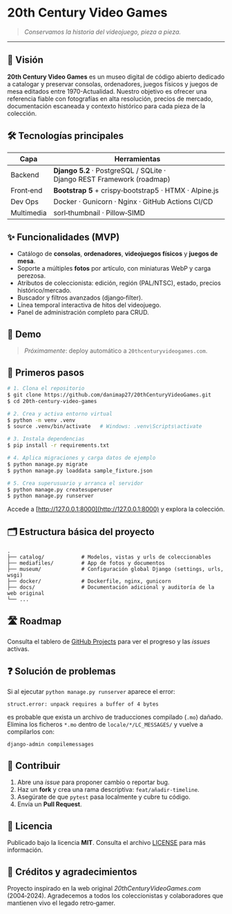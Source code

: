# 20th Century Video Games

> *Conservamos la historia del videojuego, pieza a pieza.*

---

## 🎯 Visión

**20th Century Video Games** es un museo digital de código abierto dedicado a catalogar y preservar consolas, ordenadores, juegos físicos y juegos de mesa editados entre 1970-Actualidad. Nuestro objetivo es ofrecer una referencia fiable con fotografías en alta resolución, precios de mercado, documentación escaneada y contexto histórico para cada pieza de la colección.

## 🛠️ Tecnologías principales

| Capa       | Herramientas                                                           |
| ---------- | ---------------------------------------------------------------------- |
| Backend    | **Django 5.2** · PostgreSQL / SQLite · Django REST Framework (roadmap) |
| Front‑end  | **Bootstrap 5** + crispy‑bootstrap5 · HTMX · Alpine.js                 |
| Dev Ops    | Docker · Gunicorn · Nginx · GitHub Actions CI/CD                       |
| Multimedia | sorl‑thumbnail · Pillow‑SIMD                                           |

## ✨ Funcionalidades (MVP)

* Catálogo de **consolas**, **ordenadores**, **videojuegos físicos** y **juegos de mesa**.
* Soporte a múltiples **fotos** por artículo, con miniaturas WebP y carga perezosa.
* Atributos de coleccionista: edición, región (PAL/NTSC), estado, precios histórico/mercado.
* Buscador y filtros avanzados (django‑filter).
* Línea temporal interactiva de hitos del videojuego.
* Panel de administración completo para CRUD.

## 🚀 Demo

> *Próximamente*: deploy automático a `20thcenturyvideogames.com`.

## 🏁 Primeros pasos

```bash
# 1. Clona el repositorio
$ git clone https://github.com/danimap27/20thCenturyVideoGames.git
$ cd 20th-century-video-games

# 2. Crea y activa entorno virtual
$ python -m venv .venv
$ source .venv/bin/activate   # Windows: .venv\Scripts\activate

# 3. Instala dependencias
$ pip install -r requirements.txt

# 4. Aplica migraciones y carga datos de ejemplo
$ python manage.py migrate
$ python manage.py loaddata sample_fixture.json

# 5. Crea superusuario y arranca el servidor
$ python manage.py createsuperuser
$ python manage.py runserver
```

Accede a [http://127.0.0.1:8000](http://127.0.0.1:8000) y explora la colección.

## 🗂️ Estructura básica del proyecto

```
.
├── catalog/            # Modelos, vistas y urls de coleccionables
├── mediafiles/         # App de fotos y documentos
├── museum/             # Configuración global Django (settings, urls, wsgi)
├── docker/             # Dockerfile, nginx, gunicorn
├── docs/               # Documentación adicional y auditoría de la web original
└── ...
```

## 🛣️ Roadmap

Consulta el tablero de [GitHub Projects](https://github.com/users/danimap27/projects/5) para ver el progreso y las *issues* activas.

## ❓ Solución de problemas

Si al ejecutar `python manage.py runserver` aparece el error:

```
struct.error: unpack requires a buffer of 4 bytes
```

es probable que exista un archivo de traducciones compilado (`.mo`) dañado.
Elimina los ficheros `*.mo` dentro de `locale/*/LC_MESSAGES/` y vuelve a
compilarlos con:

```bash
django-admin compilemessages
```

## 🤝 Contribuir

1. Abre una *issue* para proponer cambio o reportar bug.
2. Haz un **fork** y crea una rama descriptiva: `feat/añadir-timeline`.
3. Asegúrate de que `pytest` pasa localmente y cubre tu código.
4. Envía un **Pull Request**.

## 📝 Licencia

Publicado bajo la licencia **MIT**. Consulta el archivo [LICENSE](LICENSE) para más información.

## 🙌 Créditos y agradecimientos

Proyecto inspirado en la web original *20thCenturyVideoGames.com* (2004‑2024). Agradecemos a todos los coleccionistas y colaboradores que mantienen vivo el legado retro‑gamer.
